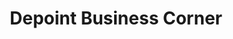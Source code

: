 ---
title: "Depoint Business Corner"
url: /santiago-de-queretaro/depoint-business-corner/
shop: Einkaufszentrum
---